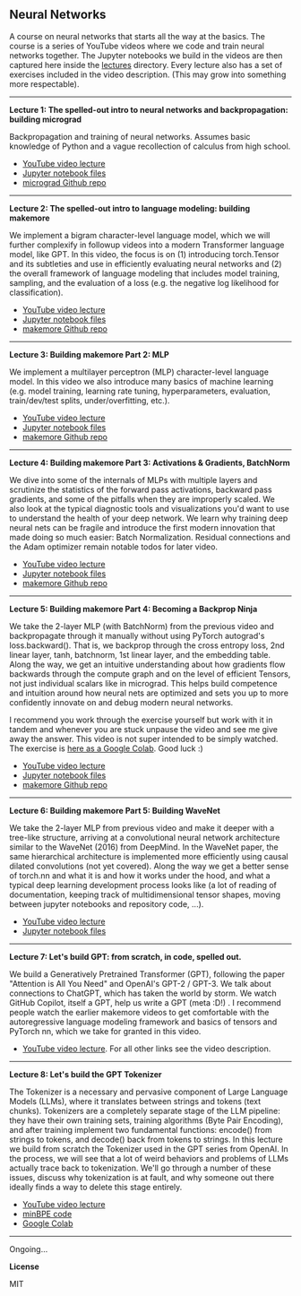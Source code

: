 
## Neural Networks

A course on neural networks that starts all the way at the basics. The course is a series of YouTube videos where we code and train neural networks together. The Jupyter notebooks we build in the videos are then captured here inside the [lectures](lectures/) directory. Every lecture also has a set of exercises included in the video description. (This may grow into something more respectable).

---

**Lecture 1: The spelled-out intro to neural networks and backpropagation: building micrograd**

Backpropagation and training of neural networks. Assumes basic knowledge of Python and a vague recollection of calculus from high school.

- [YouTube video lecture](https://www.youtube.com/watch?v=VMj-3S1tku0)
- [Jupyter notebook files](lectures/micrograd)
- [micrograd Github repo](https://github.com/karpathy/micrograd)

---

**Lecture 2: The spelled-out intro to language modeling: building makemore**

We implement a bigram character-level language model, which we will further complexify in followup videos into a modern Transformer language model, like GPT. In this video, the focus is on (1) introducing torch.Tensor and its subtleties and use in efficiently evaluating neural networks and (2) the overall framework of language modeling that includes model training, sampling, and the evaluation of a loss (e.g. the negative log likelihood for classification).

- [YouTube video lecture](https://www.youtube.com/watch?v=PaCmpygFfXo)
- [Jupyter notebook files](lectures/makemore/makemore_part1_bigrams.ipynb)
- [makemore Github repo](https://github.com/karpathy/makemore)

---

**Lecture 3: Building makemore Part 2: MLP**

We implement a multilayer perceptron (MLP) character-level language model. In this video we also introduce many basics of machine learning (e.g. model training, learning rate tuning, hyperparameters, evaluation, train/dev/test splits, under/overfitting, etc.).

- [YouTube video lecture](https://youtu.be/TCH_1BHY58I)
- [Jupyter notebook files](lectures/makemore/makemore_part2_mlp.ipynb)
- [makemore Github repo](https://github.com/karpathy/makemore)

---

**Lecture 4: Building makemore Part 3: Activations & Gradients, BatchNorm**

We dive into some of the internals of MLPs with multiple layers and scrutinize the statistics of the forward pass activations, backward pass gradients, and some of the pitfalls when they are improperly scaled. We also look at the typical diagnostic tools and visualizations you'd want to use to understand the health of your deep network. We learn why training deep neural nets can be fragile and introduce the first modern innovation that made doing so much easier: Batch Normalization. Residual connections and the Adam optimizer remain notable todos for later video.

- [YouTube video lecture](https://youtu.be/P6sfmUTpUmc)
- [Jupyter notebook files](lectures/makemore/makemore_part3_bn.ipynb)
- [makemore Github repo](https://github.com/karpathy/makemore)

---

**Lecture 5: Building makemore Part 4: Becoming a Backprop Ninja**

We take the 2-layer MLP (with BatchNorm) from the previous video and backpropagate through it manually without using PyTorch autograd's loss.backward(). That is, we backprop through the cross entropy loss, 2nd linear layer, tanh, batchnorm, 1st linear layer, and the embedding table. Along the way, we get an intuitive understanding about how gradients flow backwards through the compute graph and on the level of efficient Tensors, not just individual scalars like in micrograd. This helps build competence and intuition around how neural nets are optimized and sets you up to more confidently innovate on and debug modern neural networks.

I recommend you work through the exercise yourself but work with it in tandem and whenever you are stuck unpause the video and see me give away the answer. This video is not super intended to be simply watched. The exercise is [here as a Google Colab](https://colab.research.google.com/drive/1WV2oi2fh9XXyldh02wupFQX0wh5ZC-z-?usp=sharing). Good luck :)

- [YouTube video lecture](https://youtu.be/q8SA3rM6ckI)
- [Jupyter notebook files](lectures/makemore/makemore_part4_backprop.ipynb)
- [makemore Github repo](https://github.com/karpathy/makemore)

---

**Lecture 6: Building makemore Part 5: Building WaveNet**

We take the 2-layer MLP from previous video and make it deeper with a tree-like structure, arriving at a convolutional neural network architecture similar to the WaveNet (2016) from DeepMind. In the WaveNet paper, the same hierarchical architecture is implemented more efficiently using causal dilated convolutions (not yet covered). Along the way we get a better sense of torch.nn and what it is and how it works under the hood, and what a typical deep learning development process looks like (a lot of reading of documentation, keeping track of multidimensional tensor shapes, moving between jupyter notebooks and repository code, ...).

- [YouTube video lecture](https://youtu.be/t3YJ5hKiMQ0)
- [Jupyter notebook files](lectures/makemore/makemore_part5_cnn1.ipynb)

---


**Lecture 7: Let's build GPT: from scratch, in code, spelled out.**

We build a Generatively Pretrained Transformer (GPT), following the paper "Attention is All You Need" and OpenAI's GPT-2 / GPT-3. We talk about connections to ChatGPT, which has taken the world by storm. We watch GitHub Copilot, itself a GPT, help us write a GPT (meta :D!) . I recommend people watch the earlier makemore videos to get comfortable with the autoregressive language modeling framework and basics of tensors and PyTorch nn, which we take for granted in this video.

- [YouTube video lecture](https://www.youtube.com/watch?v=kCc8FmEb1nY). For all other links see the video description.

---

**Lecture 8: Let's build the GPT Tokenizer**

The Tokenizer is a necessary and pervasive component of Large Language Models (LLMs), where it translates between strings and tokens (text chunks). Tokenizers are a completely separate stage of the LLM pipeline: they have their own training sets, training algorithms (Byte Pair Encoding), and after training implement two fundamental functions: encode() from strings to tokens, and decode() back from tokens to strings. In this lecture we build from scratch the Tokenizer used in the GPT series from OpenAI. In the process, we will see that a lot of weird behaviors and problems of LLMs actually trace back to tokenization. We'll go through a number of these issues, discuss why tokenization is at fault, and why someone out there ideally finds a way to delete this stage entirely.

- [YouTube video lecture](https://www.youtube.com/watch?v=zduSFxRajkE)
- [minBPE code](https://github.com/karpathy/minbpe)
- [Google Colab](https://colab.research.google.com/drive/1y0KnCFZvGVf_odSfcNAws6kcDD7HsI0L?usp=sharing)

---

Ongoing...

**License**

MIT